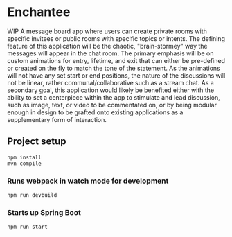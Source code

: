 # Enchantee

WIP
A message board app where users can create private rooms with 
specific invitees or public rooms with specific topics or intents. 
The defining feature of this application will be the chaotic, 
"brain-stormey" way the messages will appear in the chat room. The
primary emphasis will be on custom animations for entry, lifetime, 
and exit that can either be pre-defined or created on the fly to 
match the tone of the statement. As the animations will not have 
any set start or end positions, the nature of the discussions will
not be linear, rather communal/collaborative such as a stream chat.
As a secondary goal, this application would likely be benefited
either with the ability to set a centerpiece within the app to 
stimulate and lead discussion, such as image, text, or video to be 
commentated on, or by being modular enough in design to be grafted 
onto existing applications as a supplementary form of interaction.

## Project setup
```
npm install
mvn compile

```

### Runs webpack in watch mode for development
```
npm run devbuild

```

### Starts up Spring Boot
```
npm run start

```
